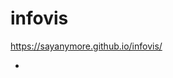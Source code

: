 # infovis

https://sayanymore.github.io/infovis/

* [Cheat Sheet MarkDown]: (https://github.com/adam-p/markdown-here/wiki/Markdown-Cheatsheet)
